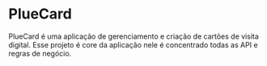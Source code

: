 # PlueCard

PlueCard  é uma aplicação de gerenciamento e criação de cartões de visita digital. Esse projeto é core da aplicação nele é concentrado todas as API e regras de negócio.
